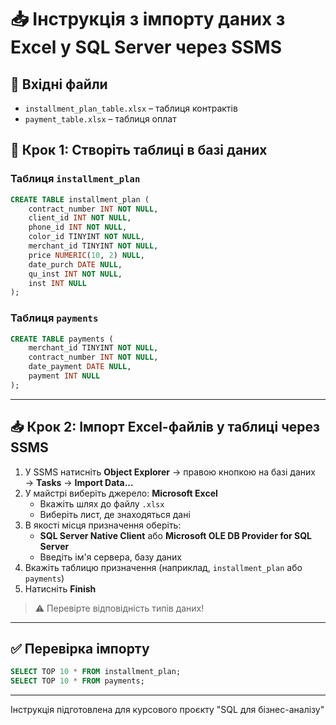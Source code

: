 
# 📥 Інструкція з імпорту даних з Excel у SQL Server через SSMS


## 📁 Вхідні файли

- `installment_plan_table.xlsx` – таблиця контрактів
- `payment_table.xlsx` – таблиця оплат



## 🧩 Крок 1: Створіть таблиці в базі даних

### Таблиця `installment_plan`
```sql
CREATE TABLE installment_plan (
    contract_number INT NOT NULL,
    client_id INT NOT NULL,
    phone_id INT NOT NULL,
    color_id TINYINT NOT NULL,
    merchant_id TINYINT NOT NULL,
    price NUMERIC(10, 2) NULL,
    date_purch DATE NULL,
    qu_inst INT NOT NULL,
    inst INT NULL
);
```

### Таблиця `payments`
```sql
CREATE TABLE payments (
    merchant_id TINYINT NOT NULL,
    contract_number INT NOT NULL,
    date_payment DATE NULL,
    payment INT NULL
);
```

---

## 📥 Крок 2: Імпорт Excel-файлів у таблиці через SSMS

1. У SSMS натисніть **Object Explorer** → правою кнопкою на базі даних → **Tasks** → **Import Data...**
2. У майстрі виберіть джерело: **Microsoft Excel**
   - Вкажіть шлях до файлу `.xlsx`
   - Виберіть лист, де знаходяться дані
3. В якості місця призначення оберіть:
   - **SQL Server Native Client** або **Microsoft OLE DB Provider for SQL Server**
   - Введіть ім'я сервера, базу даних
4. Вкажіть таблицю призначення (наприклад, `installment_plan` або `payments`)
5. Натисніть **Finish**

> ⚠️ Перевірте відповідність типів даних!

---

## ✅ Перевірка імпорту

```sql
SELECT TOP 10 * FROM installment_plan;
SELECT TOP 10 * FROM payments;
```

---

Інструкція підготовлена для курсового проєкту "SQL для бізнес-аналізу"
